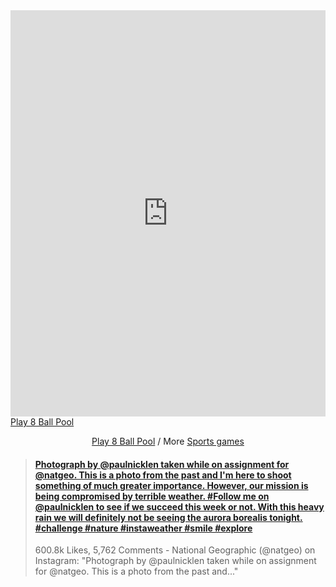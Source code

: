 ﻿<!DOCTYPE html>
<html>
<head>
  <title>Zpracovaný úkol</title>
</head>
<body>
    <!-- zde je embed z hor -->

  <iframe src="https://aberg.panomax.com?t=2017-04-08+10-20-00&r=27&z=84" style="width: 100%; height: 650px; border:    none;"></iframe>
    
  <!-- zde je hra -->

  <div class="miniclip-game-embed" data-game-name="8-ball-pool-multiplayer" data-theme="0" data-width="750" data-height="520" data-language="en"><a href="http://www.miniclip.com/games/8-ball-pool-multiplayer/">Play 8 Ball Pool</a></div>
<p style="text-align:center;"><a href="http://www.miniclip.com/games/8-ball-pool-multiplayer/" target="_blank">Play 8 Ball Pool</a> / More <a href="http://www.miniclip.com/games/genre-3/" target="_blank">Sports games</a></p>


<script src="//static.miniclipcdn.com/js/game-embed.js"></script>
    
  <!-- zde je instagramový embed -->

  <blockquote class="embedly-card"><h4><a href="https://instagram.com/p/89CUyVoVY9/">Photograph by @paulnicklen taken while on assignment for @natgeo. This is a photo from the past and I'm here to shoot something of much greater importance. However, our mission is being compromised by terrible weather. #Follow me on @paulnicklen to see if we succeed this week or not. With this heavy rain we will definitely not be seeing the aurora borealis tonight. #challenge #nature #instaweather #smile #explore</a></h4><p>600.8k Likes, 5,762 Comments - National Geographic (@natgeo) on Instagram: "Photograph by @paulnicklen taken while on assignment for @natgeo. This is a photo from the past and..."</p></blockquote>
<script async src="//cdn.embedly.com/widgets/platform.js" charset="UTF-8"></script>

<!-- KOMENTÁŘ: TYTO EMBEDY JSEM SI VYBRALA, PROTOŽE MI PŘIŠLY ZAJÍMAVÉ + MÁTE TU MENŠÍ TIP NA DOVOLENOU, HRU A DALŠÍ OBRÁZEK Z CEST -->

</body>
</html>